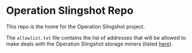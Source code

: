 # Operation Slingshot Repo

This repo is the home for the Operation Slingshot project.

The `allowlist.txt` file contains the list of addresses that will be allowed to make deals with the Operation Slingshot storage miners (listed [here](https://docs.filecoin.io/build/start-building/deploy-your-application-to-the-filecoin-testnet/#option-1-protocol-labs-filecoin-miners-recommended)).